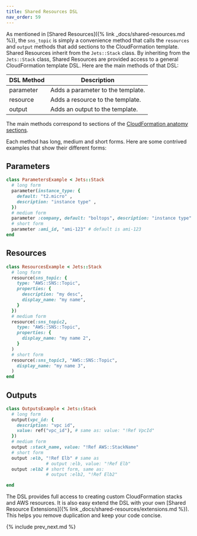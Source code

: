 ```yaml
---
title: Shared Resources DSL
nav_order: 59
---
```


As mentioned in [Shared Resources]({% link _docs/shared-resources.md %}), the `sns_topic` is simply a convenience method that calls the `resources` and `output` methods that add sections to the CloudFormation template. Shared Resources inherit from the `Jets::Stack` class.  By inheriting from the `Jets::Stack` class, Shared Resources are provided access to a general CloudFormation template DSL.  Here are the main methods of that DSL:

DSL Method | Description
--- | ---
parameter | Adds a parameter to the template.
resource | Adds a resource to the template.
output | Adds an output to the template.

The main methods correspond to sections of the [CloudFormation anatomy sections](https://docs.aws.amazon.com/AWSCloudFormation/latest/UserGuide/template-anatomy.html).

Each method has long, medium and short forms.  Here are some contrived examples that show their different forms:

## Parameters

```ruby
class ParametersExample < Jets::Stack
  # long form
  parameter(instance_type: {
    default: "t2.micro" ,
    description: "instance type" ,
  })
  # medium form
  parameter :company, default: "boltops", description: "instance type"
  # short form
  parameter :ami_id, "ami-123" # default is ami-123
end
```

## Resources

```ruby
class ResourcesExample < Jets::Stack
  # long form
  resource(sns_topic: {
    type: "AWS::SNS::Topic",
    properties: {
      description: "my desc",
      display_name: "my name",
    }
  })
  # medium form
  resource(:sns_topic2,
    type: "AWS::SNS::Topic",
    properties: {
      display_name: "my name 2",
    }
  )
  # short form
  resource(:sns_topic3, "AWS::SNS::Topic",
    display_name: "my name 3",
  )
end
```

## Outputs

```ruby
class OutputsExample < Jets::Stack
  # long form
  output(vpc_id: {
    description: "vpc id",
    value: ref("vpc_id"), # same as: value: "!Ref VpcId"
  })
  # medium form
  output :stack_name, value: "!Ref AWS::StackName"
  # short form
  output :elb, "!Ref Elb" # same as
               # output :elb, value: "!Ref Elb"
  output :elb2 # short form, same as:
               # output :elb2, "!Ref Elb2"

end
```

The DSL provides full access to creating custom CloudFormation stacks and AWS resources.  It is also easy extend the DSL with your own [Shared Resource Extensions]({% link _docs/shared-resources/extensions.md %}). This helps you remove duplication and keep your code concise.

{% include prev_next.md %}